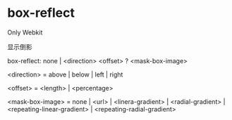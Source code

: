 # box-reflect

Only Webkit

显示倒影

box-reflect: none | \<direction> \<offset> ? \<mask-box-image>

\<direction> = above | below | left | right

\<offset> = \<length> | \<percentage>

\<mask-box-image> = none | \<url> | \<linera-gradient> | \<radial-gradient> | \<repeating-linear-gradient> | \<repeating-radial-gradient>


